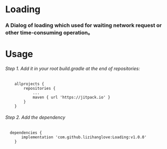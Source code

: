 # Loading
### A Dialog of loading which used for waiting network request or other time-consuming operation。

# Usage

###### Step 1. Add it in your root build.gradle at the end of repositories:
```
	allprojects {
		repositories {
			...
			maven { url 'https://jitpack.io' }
		}
	}
```

###### Step 2. Add the dependency
```
  dependencies {
	   implementation 'com.github.lizihanglove:Loading:v1.0.0'
	}
```



